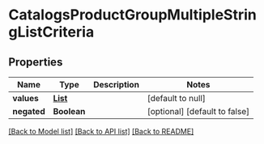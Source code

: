 # CatalogsProductGroupMultipleStringListCriteria
## Properties

| Name | Type | Description | Notes |
|------------ | ------------- | ------------- | -------------|
| **values** | [**List**](array.md) |  | [default to null] |
| **negated** | **Boolean** |  | [optional] [default to false] |

[[Back to Model list]](../README.md#documentation-for-models) [[Back to API list]](../README.md#documentation-for-api-endpoints) [[Back to README]](../README.md)

